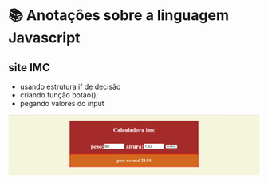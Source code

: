 # 📚 Anotaçôes sobre a linguagem Javascript
 
 ## site IMC
 * usando estrutura if de decisão
 * criando função botao(); 
 * pegando valores do input 

![imagem](https://github.com/leandroluizpereira/javascript/blob/main/site_imc/2021-06-23.png)
